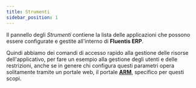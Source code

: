 ```yaml
---
title: Strumenti
sidebar_position: 1
---
```


Il pannello degli *Strumenti* contiene la lista delle applicazioni che possono essere configurate e gestite all'interno di **Fluentis ERP**.

Quindi abbiamo dei comandi di accesso rapido alla gestione delle risorse dell'applicativo, per fare un esempio alla gestione degli utenti e delle restrizioni, anche se in genere chi configura questi parametri opera solitamente tramite un portale web, il portale [**ARM**](https://docs.fluentis.com/Arm/), specifico per questi scopi.
